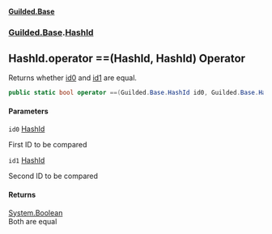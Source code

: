 #### [Guilded.Base](index 'index')
### [Guilded.Base](Guilded.Base 'Guilded.Base').[HashId](HashId 'Guilded.Base.HashId')

## HashId.operator ==(HashId, HashId) Operator

Returns whether [id0](HashId.operator(HashId,HashId)#Guilded.Base.HashId.op_Equality(Guilded.Base.HashId,Guilded.Base.HashId).id0 'Guilded.Base.HashId.op_Equality(Guilded.Base.HashId, Guilded.Base.HashId).id0') and [id1](HashId.operator(HashId,HashId)#Guilded.Base.HashId.op_Equality(Guilded.Base.HashId,Guilded.Base.HashId).id1 'Guilded.Base.HashId.op_Equality(Guilded.Base.HashId, Guilded.Base.HashId).id1') are equal.

```csharp
public static bool operator ==(Guilded.Base.HashId id0, Guilded.Base.HashId id1);
```
#### Parameters

<a name='Guilded.Base.HashId.op_Equality(Guilded.Base.HashId,Guilded.Base.HashId).id0'></a>

`id0` [HashId](HashId 'Guilded.Base.HashId')

First ID to be compared

<a name='Guilded.Base.HashId.op_Equality(Guilded.Base.HashId,Guilded.Base.HashId).id1'></a>

`id1` [HashId](HashId 'Guilded.Base.HashId')

Second ID to be compared

#### Returns
[System.Boolean](https://docs.microsoft.com/en-us/dotnet/api/System.Boolean 'System.Boolean')  
Both are equal